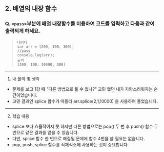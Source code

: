 ## 2. 배열의 내장 함수

### Q. `<pass>`부분에 배열 내장함수를 이용하여 코드를 입력하고 다음과 같이 출력되게 하세요.

> ```
> 데이터
> var arr = [200, 100, 300];
> //pass
> console.log(arr);
> 출력
> [200, 100, 10000, 300]
> ```

---

1. 내 풀이 및 생각

- 문제를 보고 1강 때 "다른 방법으로 풀 수 없나?" 고민 했던 내가 자랑스러워지는 순간이었습니다.
- 고민 결과인 splice 함수가 떠올라 arr.splice(2,1,10000) 을 사용하여 풀었습니다.

---

2. 학습 내용

- splice 보다 효율적이지 못 하지만 다른 방법으로는 pop() 두 번 후 push() 함수 두 번으로 같은 결과를 얻을 수 있습니다.
- 다만, splice 함수 한 번으로 해결될 문제에 함수 4번을 쓸 필요는 없습니다.
- pop, push, splice 함수를 적재적소에 사용하는 것이 중요합니다.
